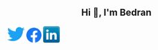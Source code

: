 <h2 align="center">Hi 👋, I'm Bedran</h2>

  <a href="https://twitter.com/Bdrnpr"><img alt="Twitter" height="40" width="40" src="icon/twitter.svg"></a>
  <a href="https://www.facebook.com/bedranp"><img alt="Facebook" height="35" width="35" src="icon/facebook.svg"></a>
  <a href="https://www.linkedin.com/in/bedran-piro-49a226155/"><img alt="Linkedin" height="38" width="38" src="icon/linkedin.png"></a>




